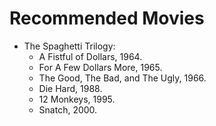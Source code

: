 Recommended Movies
==================

* The Spaghetti Trilogy:
  - A Fistful of Dollars, 1964.
  - For A Few Dollars More, 1965.
  - The Good, The Bad, and The Ugly, 1966.
  - Die Hard, 1988.
  - 12 Monkeys, 1995.
  - Snatch, 2000.
